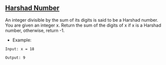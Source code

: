 ## [Harshad Number](https://leetcode.com/problems/harshad-number/description/)

An integer divisible by the sum of its digits is said to be a Harshad number. You are given an integer x. Return the sum of the digits of x if x is a Harshad number, otherwise, return -1.

- Example:
```
Input: x = 18

Output: 9
```

